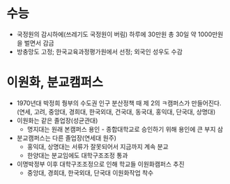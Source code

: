 # 수능
* 국정원의 감시하에(쓰레기도 국정원이 버림) 하루에 30만원 총 30일 약 1000만원을 벌면서 감금
* 방충망도 고정; 한국교육과정평가원에서 선정; 외국인 성우도 수감

# 이원화, 분교캠퍼스
* 1970년대 박정희 줭부의 수도권 인구 분산정책 때 제 2의 ㅋ캠퍼스가 만들어진다.(연세, 고려, 중앙대, 경희대, 한국외대, 건국대, 동국대, 홍익대, 단국대, 상명대)
* 이원화는 같은 졸업장(성균관대)
	* 명지대는 원래 본캠퍼스 용인 - 종합대학교로 승인하기 위해 용인에 큰 부지 삼
* 분교캠퍼스는 다른 졸업장(연세대 원주)
	* 홍익대, 상명대는 서류가 잘못되어서 지금까지 계속 분교
	* 한양대는 분교임에도 대학구조조정 통과
* 이명박정부 이후 대학구조조정으로 인해 학교들 이원화캠퍼스 추진
	* 중앙대, 경희대, 한국외대, 단국대 이원화작업 착수
